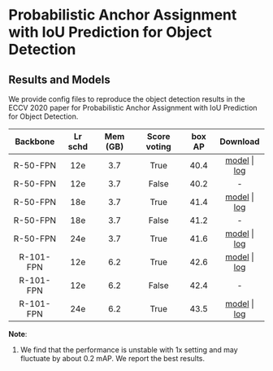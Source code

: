 # Probabilistic Anchor Assignment with IoU Prediction for Object Detection



## Results and Models
We provide config files to reproduce the object detection results in the
ECCV 2020 paper for Probabilistic Anchor Assignment with IoU
Prediction for Object Detection.

| Backbone    | Lr schd | Mem (GB) | Score voting | box AP | Download |
|:-----------:|:-------:|:--------:|:------------:|:------:|:--------:|
| R-50-FPN    | 12e     | 3.7     | True          | 40.4   | [model](https://open-mmlab.s3.ap-northeast-2.amazonaws.com/mmdetection/v2.0/paa/paa_r50_fpn_1x_coco/paa_r50_fpn_1x_coco_20200821-936edec3.pth) &#124; [log](https://open-mmlab.s3.ap-northeast-2.amazonaws.com/mmdetection/v2.0/paa/paa_r50_fpn_1x_coco/paa_r50_fpn_1x_coco_20200821-936edec3.log.json) |
| R-50-FPN    | 12e     | 3.7     | False         | 40.2   | - |
| R-50-FPN    | 18e     | 3.7     | True          | 41.4   | [model](https://open-mmlab.s3.ap-northeast-2.amazonaws.com/mmdetection/v2.0/paa/paa_r50_fpn_1.5x_coco/paa_r50_fpn_1.5x_coco_20200823-805d6078.pth) &#124; [log](https://open-mmlab.s3.ap-northeast-2.amazonaws.com/mmdetection/v2.0/paa/paa_r50_fpn_1.5x_coco/paa_r50_fpn_1.5x_coco_20200823-805d6078.log.json) |
| R-50-FPN    | 18e     | 3.7     | False         | 41.2   | - |
| R-50-FPN    | 24e     | 3.7     | True          | 41.6   | [model](https://open-mmlab.s3.ap-northeast-2.amazonaws.com/mmdetection/v2.0/paa/paa_r50_fpn_2x_coco/paa_r50_fpn_2x_coco_20200821-c98bfc4e.pth) &#124; [log](https://open-mmlab.s3.ap-northeast-2.amazonaws.com/mmdetection/v2.0/paa/paa_r50_fpn_2x_coco/paa_r50_fpn_2x_coco_20200821-c98bfc4e.log.json) |
| R-101-FPN   | 12e     | 6.2     | True          | 42.6   | [model](https://open-mmlab.s3.ap-northeast-2.amazonaws.com/mmdetection/v2.0/paa/paa_r101_fpn_1x_coco/paa_r101_fpn_1x_coco_20200821-0a1825a4.pth) &#124; [log](https://open-mmlab.s3.ap-northeast-2.amazonaws.com/mmdetection/v2.0/paa/paa_r101_fpn_1x_coco/paa_r101_fpn_1x_coco_20200821-0a1825a4.log.json) |
| R-101-FPN   | 12e     | 6.2     | False         | 42.4   | - |
| R-101-FPN   | 24e     | 6.2     | True          | 43.5   | [model](https://open-mmlab.s3.ap-northeast-2.amazonaws.com/mmdetection/v2.0/paa/paa_r101_fpn_2x_coco/paa_r101_fpn_2x_coco_20200821-6829f96b.pth) &#124; [log](https://open-mmlab.s3.ap-northeast-2.amazonaws.com/mmdetection/v2.0/paa/paa_r101_fpn_2x_coco/paa_r101_fpn_2x_coco_20200821-6829f96b.log.json) |

**Note**:
1. We find that the performance is unstable with 1x setting and may fluctuate by about 0.2 mAP. We report the best results.
